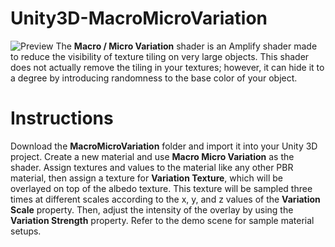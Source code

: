 # Unity3D-MacroMicroVariation
![Preview](https://user-images.githubusercontent.com/46628480/102723781-3f720580-42d0-11eb-89d1-e2b58e0838db.png)
The **Macro / Micro Variation** shader is an Amplify shader made to reduce the visibility of texture tiling on very large objects. This shader does not actually remove the tiling in your textures; however, it can hide it to a degree by introducing randomness to the base color of your object.

# Instructions
Download the **MacroMicroVariation** folder and import it into your Unity 3D project. Create a new material and use **Macro Micro Variation** as the shader. Assign textures and values to the material like any other PBR material, then assign a texture for **Variation Texture**, which will be overlayed on top of the albedo texture. This texture will be sampled three times at different scales according to the x, y, and z values of the **Variation Scale** property. Then, adjust the intensity of the overlay by using the **Variation Strength** property. Refer to the demo scene for sample material setups.

